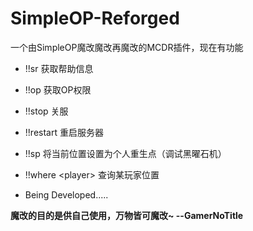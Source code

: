 # SimpleOP-Reforged

一个由SimpleOP魔改魔改再魔改的MCDR插件，现在有功能

- !!sr 获取帮助信息

- !!op 获取OP权限
- !!stop 关服
- !!restart 重启服务器
- !!sp 将当前位置设置为个人重生点（调试黑曜石机）
- !!where \<player\> 查询某玩家位置
- Being Developed.....

**魔改的目的是供自己使用，万物皆可魔改~    --GamerNoTitle**